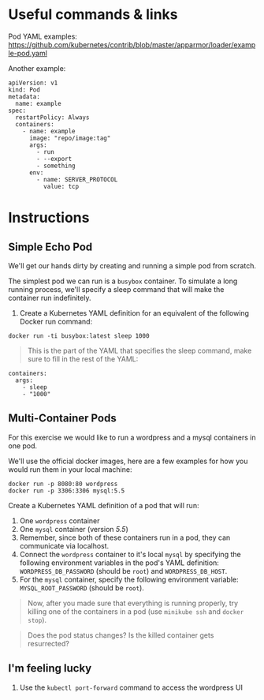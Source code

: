 # Useful commands & links

Pod YAML examples:
https://github.com/kubernetes/contrib/blob/master/apparmor/loader/example-pod.yaml

Another example:

```
apiVersion: v1
kind: Pod
metadata:
  name: example
spec:
  restartPolicy: Always
  containers:
    - name: example
      image: "repo/image:tag"
      args:
        - run
        - --export
        - something
      env:
        - name: SERVER_PROTOCOL
          value: tcp
```

# Instructions

## Simple Echo Pod

We'll get our hands dirty by creating and running a simple pod from scratch.

The simplest pod we can run is a `busybox` container. To simulate a long
running process, we'll specify a sleep command that will make the container run
indefinitely.

1. Create a Kubernetes YAML definition for an equivalent of the following
Docker run command:

```
docker run -ti busybox:latest sleep 1000
```

>This is the part of the YAML that specifies the sleep command, make sure to fill
in the rest of the YAML:

```
containers:
  args:
    - sleep
    - "1000"
```

## Multi-Container Pods

For this exercise we would like to run a wordpress and a mysql containers in one
pod.

We'll use the official docker images, here are a few examples for how you would
run them in your local machine:

```
docker run -p 8080:80 wordpress
docker run -p 3306:3306 mysql:5.5
```

Create a Kubernetes YAML definition of a pod that will run:

1. One `wordpress` container
2. One `mysql` container (version *5.5*)
3. Remember, since both of these containers run in a pod, they can communicate via localhost.
4. Connect the `wordpress` container to it's local `mysql` by specifying the
following environment variables in the pod's YAML definition:
`WORDPRESS_DB_PASSWORD` (should be `root`) and `WORDPRESS_DB_HOST`.
5. For the `mysql` container, specify the following environment variable: `MYSQL_ROOT_PASSWORD` (should be `root`).

>Now, after you made sure that everything is running properly, try killing one of
the containers in a pod (use `minikube ssh` and `docker stop`).

>Does the pod status changes? Is the killed container gets resurrected?

## I'm feeling lucky

1. Use the `kubectl port-forward` command to access the wordpress UI

